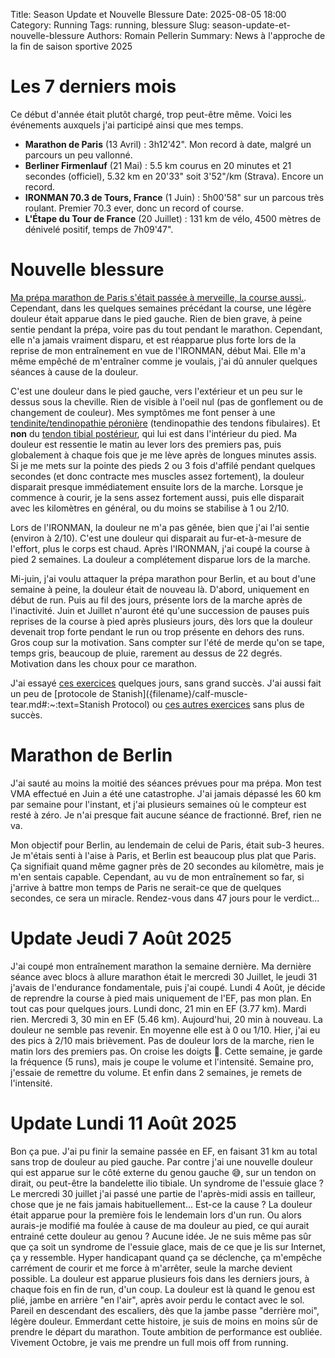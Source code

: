 Title: Season Update et Nouvelle Blessure
Date: 2025-08-05 18:00
Category: Running
Tags: running, blessure
Slug: season-update-et-nouvelle-blessure
Authors: Romain Pellerin
Summary: News à l'approche de la fin de saison sportive 2025

# Les 7 derniers mois

Ce début d'année était plutôt chargé, trop peut-être même. Voici les événements auxquels j'ai participé ainsi que mes temps.

- **Marathon de Paris** (13 Avril) : 3h12'42". Mon record à date, malgré un parcours un peu vallonné.
- **Berliner Firmenlauf** (21 Mai) : 5.5 km courus en 20 minutes et 21 secondes (officiel), 5.32 km en 20'33" soit 3'52"/km (Strava). Encore un record.
- **IRONMAN 70.3 de Tours, France** (1 Juin) : 5h00'58" sur un parcous très roulant. Premier 70.3 ever, donc un record of course.
- **L'Étape du Tour de France** (20 Juillet) : 131 km de vélo, 4500 mètres de dénivelé positif, temps de 7h09'47".

# Nouvelle blessure

[Ma prépa marathon de Paris s'était passée à merveille, la course aussi.]({filename}/marathon-de-paris-2025-race-report.md). Cependant, dans les quelques semaines précédant la course, une légère douleur était apparue dans le pied gauche. Rien de bien grave, à peine sentie pendant la prépa, voire pas du tout pendant le marathon. Cependant, elle n'a jamais vraiment disparu, et est réapparue plus forte lors de la reprise de mon entraînement en vue de l'IRONMAN, début Mai. Elle m'a même empêché de m'entraîner comme je voulais, j'ai dû annuler quelques séances à cause de la douleur.

C'est une douleur dans le pied gauche, vers l'extérieur et un peu sur le dessus sous la cheville. Rien de visible à l'oeil nul (pas de gonflement ou de changement de couleur). Mes symptômes me font penser à une [tendinite/tendinopathie péronière](https://la-clinique-du-pied.fr/cheville/pathologie-cheville/tendinite-chronique-des-peroniers) (tendinopathie des tendons fibulaires). Et **non** du [tendon tibial postérieur](https://lacliniqueducoureur.com/coureurs/blogue/archives/tendinopathie-ou-dysfonction-du-tendon-tibial-posterieur-une-pathologie-pas-comme-les-autres-partie-12/), qui lui est dans l'intérieur du pied. Ma douleur est ressentie le matin au lever lors des premiers pas, puis globalement à chaque fois que je me lève après de longues minutes assis. Si je me mets sur la pointe des pieds 2 ou 3 fois d'affilé pendant quelques secondes (et donc contracte mes muscles assez fortement), la douleur disparait presque immédiatement ensuite lors de la marche. Lorsque je commence à courir, je la sens assez fortement aussi, puis elle disparait avec les kilomètres en général, ou du moins se stabilise à 1 ou 2/10.

Lors de l'IRONMAN, la douleur ne m'a pas gênée, bien que j'ai l'ai sentie (environ à 2/10). C'est une douleur qui disparait au fur-et-à-mesure de l'effort, plus le corps est chaud. Après l'IRONMAN, j'ai coupé la course à pied 2 semaines. La douleur a complétement disparue lors de la marche.

Mi-juin, j'ai voulu attaquer la prépa marathon pour Berlin, et au bout d'une semaine à peine, la douleur était de nouveau là. D'abord, uniquement en début de run. Puis au fil des jours, présente lors de la marche après de l'inactivité. Juin et Juillet n'auront été qu'une succession de pauses puis reprises de la course à pied après plusieurs jours, dès lors que la douleur devenait trop forte pendant le run ou trop présente en dehors des runs. Gros coup sur la motivation. Sans compter sur l'été de merde qu'on se tape, temps gris, beaucoup de pluie, rarement au dessus de 22 degrés. Motivation dans les choux pour ce marathon.

J'ai essayé [ces exercices](https://www.youtube.com/watch?v=yGcqJWBFRRc) quelques jours, sans grand succès. J'ai aussi fait un peu de [protocole de Stanish]({filename}/calf-muscle-tear.md#:~:text=Stanish Protocol) ou [ces autres exercices](https://www.youtube.com/watch?v=HvQ2gpLdsx4) sans plus de succès.

# Marathon de Berlin

J'ai sauté au moins la moitié des séances prévues pour ma prépa. Mon test VMA effectué en Juin a été une catastrophe. J'ai jamais dépassé les 60 km par semaine pour l'instant, et j'ai plusieurs semaines où le compteur est resté à zéro. Je n'ai presque fait aucune séance de fractionné. Bref, rien ne va.

Mon objectif pour Berlin, au lendemain de celui de Paris, était sub-3 heures. Je m'étais senti à l'aise à Paris, et Berlin est beaucoup plus plat que Paris. Ça signifiait quand même gagner près de 20 secondes au kilomètre, mais je m'en sentais capable. Cependant, au vu de mon entraînement so far, si j'arrive à battre mon temps de Paris ne serait-ce que de quelques secondes, ce sera un miracle. Rendez-vous dans 47 jours pour le verdict...

# Update Jeudi 7 Août 2025

J'ai coupé mon entraînement marathon la semaine dernière. Ma dernière séance avec blocs à allure marathon était le mercredi 30 Juillet, le jeudi 31 j'avais de l'endurance fondamentale, puis j'ai coupé. Lundi 4 Août, je décide de reprendre la course à pied mais uniquement de l'EF, pas mon plan. En tout cas pour quelques jours. Lundi donc, 21 min en EF (3.77 km). Mardi rien. Mercredi 3, 30 min en EF (5.46 km). Aujourd'hui, 20 min à nouveau. La douleur ne semble pas revenir. En moyenne elle est à 0 ou 1/10. Hier, j'ai eu des pics à 2/10 mais brièvement. Pas de douleur lors de la marche, rien le matin lors des premiers pas. On croise les doigts 🤞. Cette semaine, je garde la fréquence (5 runs), mais je coupe le volume et l'intensité. Semaine pro, j'essaie de remettre du volume. Et enfin dans 2 semaines, je remets de l'intensité.
# Update Lundi 11 Août 2025

Bon ça pue. J'ai pu finir la semaine passée en EF, en faisant 31 km au total sans trop de douleur au pied gauche. Par contre j'ai une nouvelle douleur qui est apparue sur le côté externe du genou gauche 😅, sur un tendon on dirait, ou peut-être la bandelette ilio tibiale. Un syndrome de l'essuie glace ? Le mercredi 30 juillet j'ai passé une partie de l'après-midi assis en tailleur, chose que je ne fais jamais habituellement... Est-ce la cause ? La douleur était apparue pour la première fois le lendemain lors d'un run.  Ou alors aurais-je modifié ma foulée à cause de ma douleur au pied, ce qui aurait entrainé cette douleur au genou ? Aucune idée. Je ne suis même pas sûr que ça soit un syndrome de l'essuie glace, mais de ce que je lis sur Internet, ça y ressemble. Hyper handicapant quand ça se déclenche, ça m'empêche carrément de courir et me force à m'arrêter, seule la marche devient possible. La douleur est apparue plusieurs fois dans les derniers jours, à chaque fois en fin de run, d'un coup. La douleur est là quand le genou est plié, jambe en arrière "en l'air", après avoir perdu le contact avec le sol. Pareil en descendant des escaliers, dès que la jambe passe "derrière moi", légère douleur. Emmerdant cette histoire, je suis de moins en moins sûr de prendre le départ du marathon. Toute ambition de performance est oubliée. Vivement Octobre, je vais me prendre un full mois off from running.
